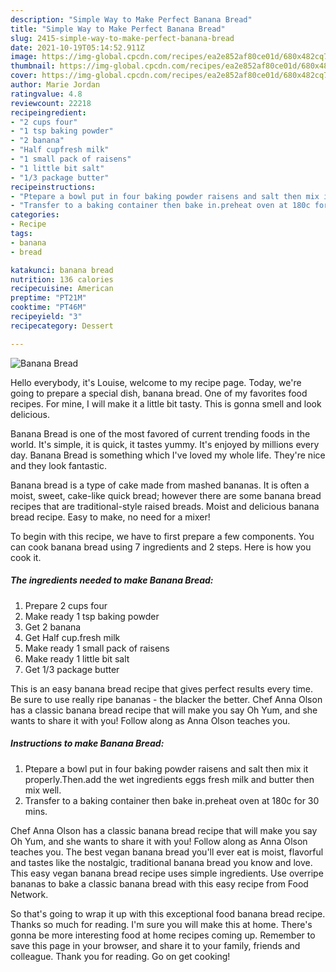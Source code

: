 ```yaml
---
description: "Simple Way to Make Perfect Banana Bread"
title: "Simple Way to Make Perfect Banana Bread"
slug: 2415-simple-way-to-make-perfect-banana-bread
date: 2021-10-19T05:14:52.911Z
image: https://img-global.cpcdn.com/recipes/ea2e852af80ce01d/680x482cq70/banana-bread-recipe-main-photo.jpg
thumbnail: https://img-global.cpcdn.com/recipes/ea2e852af80ce01d/680x482cq70/banana-bread-recipe-main-photo.jpg
cover: https://img-global.cpcdn.com/recipes/ea2e852af80ce01d/680x482cq70/banana-bread-recipe-main-photo.jpg
author: Marie Jordan
ratingvalue: 4.8
reviewcount: 22218
recipeingredient:
- "2 cups four"
- "1 tsp baking powder"
- "2 banana"
- "Half cupfresh milk"
- "1 small pack of raisens"
- "1 little bit salt"
- "1/3 package butter"
recipeinstructions:
- "Ptepare a bowl put in four baking powder raisens and salt then mix it properly.Then.add the wet ingredients eggs fresh milk and butter then mix well."
- "Transfer to a baking container then bake in.preheat oven at 180c for 30 mins."
categories:
- Recipe
tags:
- banana
- bread

katakunci: banana bread 
nutrition: 136 calories
recipecuisine: American
preptime: "PT21M"
cooktime: "PT46M"
recipeyield: "3"
recipecategory: Dessert

---
```



![Banana Bread](https://img-global.cpcdn.com/recipes/ea2e852af80ce01d/680x482cq70/banana-bread-recipe-main-photo.jpg)

Hello everybody, it's Louise, welcome to my recipe page. Today, we're going to prepare a special dish, banana bread. One of my favorites food recipes. For mine, I will make it a little bit tasty. This is gonna smell and look delicious.

Banana Bread is one of the most favored of current trending foods in the world. It's simple, it is quick, it tastes yummy. It's enjoyed by millions every day. Banana Bread is something which I've loved my whole life. They're nice and they look fantastic.

Banana bread is a type of cake made from mashed bananas. It is often a moist, sweet, cake-like quick bread; however there are some banana bread recipes that are traditional-style raised breads. Moist and delicious banana bread recipe. Easy to make, no need for a mixer!


To begin with this recipe, we have to first prepare a few components. You can cook banana bread using 7 ingredients and 2 steps. Here is how you cook it.

<!--inarticleads1-->

##### The ingredients needed to make Banana Bread:

1. Prepare 2 cups four
1. Make ready 1 tsp baking powder
1. Get 2 banana
1. Get Half cup.fresh milk
1. Make ready 1 small pack of raisens
1. Make ready 1 little bit salt
1. Get 1/3 package butter


This is an easy banana bread recipe that gives perfect results every time. Be sure to use really ripe bananas - the blacker the better. Chef Anna Olson has a classic banana bread recipe that will make you say Oh Yum, and she wants to share it with you! Follow along as Anna Olson teaches you. 

<!--inarticleads2-->

##### Instructions to make Banana Bread:

1. Ptepare a bowl put in four baking powder raisens and salt then mix it properly.Then.add the wet ingredients eggs fresh milk and butter then mix well.
1. Transfer to a baking container then bake in.preheat oven at 180c for 30 mins.


Chef Anna Olson has a classic banana bread recipe that will make you say Oh Yum, and she wants to share it with you! Follow along as Anna Olson teaches you. The best vegan banana bread you&#39;ll ever eat is moist, flavorful and tastes like the nostalgic, traditional banana bread you know and love. This easy vegan banana bread recipe uses simple ingredients. Use overripe bananas to bake a classic banana bread with this easy recipe from Food Network. 

So that's going to wrap it up with this exceptional food banana bread recipe. Thanks so much for reading. I'm sure you will make this at home. There's gonna be more interesting food at home recipes coming up. Remember to save this page in your browser, and share it to your family, friends and colleague. Thank you for reading. Go on get cooking!
